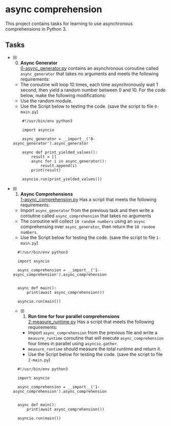 # async comprehension

This project contains tasks for learning to use asynchronous comprehensions in Python 3.

## Tasks
+ [x] 0. **Async Generator**<br/>[0-async_generator.py](0-async_generator.py) contains an asynchronous coroutine called `async_generator` that takes no arguments and meets the following requirements:
    + The coroutine will loop 10 times, each time asynchronously wait 1 second, then yield a random number 
    between 0 and 10. For the code below, make the following modifications:
    + Use the random module.
    + Use the Script below to testing the code. (save the script to file `0-main.py`)
  ```python3
      #!/usr/bin/env python3
      
      import asyncio
      
      async_generator = __import__('0-async_generator').async_generator
      
      async def print_yielded_values():
          result = []
          async for i in async_generator():
              result.append(i)
          print(result)
      
      asyncio.run(print_yielded_values())
  ```

+ [x] 1. **Async Comprehensions**<br/>[1-async_comprehension.py](1-async_comprehension.py) Has a script that meets the following requirements:
    + Import `async_generator` from the previous task and then write a coroutine called `async_comprehension` that takes no arguments
    + The coroutine will collect `10 random numbers` using an `async` comprehensing over `async_generator`, then return the `10 random numbers`.
    + Use the Script below for testing the code. (save the script to file `1-main.py`)
  ```python3
    #!/usr/bin/env python3
  
    import asyncio
    
    async_comprehension = __import__('1-async_comprehension').async_comprehension
    
    
    async def main():
        print(await async_comprehension())
    
    asyncio.run(main())
  ```
  + [x] 1. **Run time for four parallel comprehensions**<br/>[2-measure_runtime.py](1-async_comprehension.py) Has a script that meets the following requirements:
    + Import `async_comprehension` from the previous file and write a `measure_runtime` coroutine that will execute `async_comprehension` four times in parallel using `asyncio.gather`.
    + `measure_runtime` should measure the total runtime and return it.
    + Use the Script below for testing the code. (save the script to file `2-main.py`)
  ```python3
    #!/usr/bin/env python3
  
    import asyncio
    
    async_comprehension = __import__('1-async_comprehension').async_comprehension
    
    
    async def main():
        print(await async_comprehension())
    
    asyncio.run(main())
  ```
